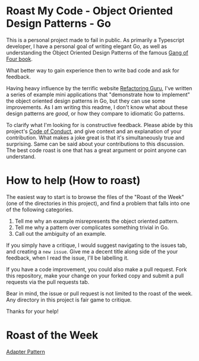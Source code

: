 # Roast My Code - Object Oriented Design Patterns - Go

This is a personal project made to fail in public. As primarily a Typescript developer, 
I have a personal goal of writing elegant Go, as well as understanding the Object
Oriented Design Patterns of the famous [Gang of Four book](https://www.amazon.com/Design-Patterns-Object-Oriented-Addison-Wesley-Professional-ebook/dp/B000SEIBB8).

What better way to gain experience then to write bad code and ask for feedback.

Having heavy influence by the terrific website
[Refactoring Guru](https://refactoring.guru/), I've written a series of example mini
applications that "demonstrate how to implement" the object oriented design patterns
in Go, but they can use some improvements. As I am writing this readme, I don't know
what about these design patterns are _good_, or how they compare to idiomatic
Go patterns. 

To clarify what I'm looking for is constructive feedback. Please abide by this
project's [Code of Conduct](/CODE_OF_CONDUCT.md), and give context and an explanation
of your contribution. What makes a joke great is that it's simultaneously true and
surprising. Same can be said about your contributions to this discussion. The best
code roast is one that has a great argument or point anyone can understand.

# How to help (How to roast)

The easiest way to start is to browse the files of the "Roast of the Week" (one of the
directories in this project), and find a problem that falls into one of the following
categories.

1. Tell me why an example misrepresents the object oriented pattern.
2. Tell me why a pattern over complicates something trivial in Go.
3. Call out the ambiguity of an example.

If you simply have a critique, I would suggest navigating to the issues tab, and
creating a `new issue`. Give me a decent title along side of the your feedback, when I
read the issue, I'll be labelling it.

If you have a code improvement, you could also make a pull request. Fork this
repository, make your change on your forked copy and submit a pull requests via the
pull requests tab.

Bear in mind, the issue or pull request is not limited to the roast of the week. Any
directory in this project is fair game to critique. 

Thanks for your help!

# Roast of the Week
[Adapter Pattern](/adapter/)
